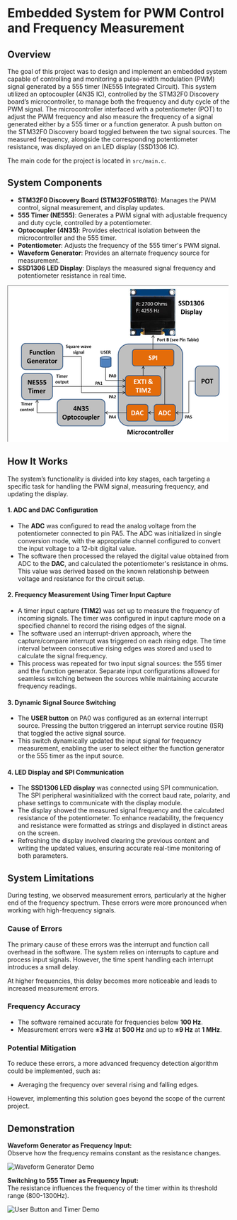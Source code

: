 # Embedded System for PWM Control and Frequency Measurement

## Overview

The goal of this project was to design and implement an embedded system capable of controlling and
monitoring a pulse-width modulation (PWM) signal generated by a 555 timer (NE555 Integrated
Circuit). This system utilized an optocoupler (4N35 IC), controlled by the STM32F0 Discovery board’s
microcontroller, to manage both the frequency and duty cycle of the PWM signal.
The microcontroller interfaced with a potentiometer (POT) to adjust the PWM frequency and also
measure the frequency of a signal generated either by a 555 timer or a function generator. A push
button on the STM32F0 Discovery board toggled between the two signal sources. The measured
frequency, alongside the corresponding potentiometer resistance, was displayed on an LED display
(SSD1306 IC).

The main code for the project is located in `src/main.c`.

## System Components

- **STM32F0 Discovery Board (STM32F051R8T6)**: Manages the PWM control, signal measurement, and display updates.
- **555 Timer (NE555)**: Generates a PWM signal with adjustable frequency and duty cycle, controlled by a potentiometer.
- **Optocoupler (4N35)**: Provides electrical isolation between the microcontroller and the 555 timer.
- **Potentiometer**: Adjusts the frequency of the 555 timer's PWM signal.
- **Waveform Generator**: Provides an alternate frequency source for measurement.
- **SSD1306 LED Display**: Displays the measured signal frequency and potentiometer resistance in real time.

![Overview of the Complete System at a High Level](assets/main_diagram.png)

## How It Works

The system’s functionality is divided into key stages, each targeting a specific task for handling the PWM signal, measuring frequency, and updating the display.

#### 1. **ADC and DAC Configuration**  
   - The **ADC** was configured to read the analog voltage from the potentiometer connected to pin PA5. The ADC was initialized in single conversion mode, with the appropriate channel configured to convert the input voltage to a 12-bit digital value.
   - The software then processed the relayed the digital value obtained from ADC to the **DAC**, and calculated the potentiometer's resistance in ohms. This value was derived based on the known relationship between voltage and resistance for the circuit setup.

#### 2. **Frequency Measurement Using Timer Input Capture**  
   - A timer input capture **(TIM2)** was set up to measure the frequency of incoming signals. The timer was configured in input capture mode on a specified channel to record the rising edges of the signal.
   - The software used an interrupt-driven approach, where the capture/compare interrupt was triggered on each rising edge. The time interval between consecutive rising edges was stored and used to calculate the signal frequency.
   - This process was repeated for two input signal sources: the 555 timer and the function generator. Separate input configurations allowed for seamless switching between the sources while maintaining accurate frequency readings.

#### 3. **Dynamic Signal Source Switching**  
   - The **USER button** on PA0 was configured as an external interrupt source. Pressing the button triggered an interrupt service routine (ISR) that toggled the active signal source.
   - This switch dynamically updated the input signal for frequency measurement, enabling the user to select either the function generator or the 555 timer as the input source.

#### 4. **LED Display and SPI Communication**  
   - The **SSD1306 LED display** was connected using SPI communication. The SPI peripheral wasinitialized with the correct baud rate, polarity, and phase settings to communicate with the display module.
   - The display showed the measured signal frequency and the calculated resistance of the potentiometer. To enhance readability, the frequency and resistance were formatted as strings and displayed in distinct areas on the screen. 
   - Refreshing the display involved clearing the previous content and writing the updated values, ensuring accurate real-time monitoring of both parameters.

## System Limitations

During testing, we observed measurement errors, particularly at the higher end of the frequency spectrum. These errors were more pronounced when working with high-frequency signals.

### Cause of Errors
The primary cause of these errors was the interrupt and function call overhead in the software. The system relies on interrupts to capture and process input signals. However, the time spent handling each interrupt introduces a small delay. 

At higher frequencies, this delay becomes more noticeable and leads to increased measurement errors.

### Frequency Accuracy
- The software remained accurate for frequencies below **100 Hz**.
- Measurement errors were **±3 Hz** at **500 Hz** and up to **±9 Hz** at **1 MHz**.

### Potential Mitigation
To reduce these errors, a more advanced frequency detection algorithm could be implemented, such as:
- Averaging the frequency over several rising and falling edges.

However, implementing this solution goes beyond the scope of the current project.

## Demonstration

**Waveform Generator as Frequency Input:**  
Observe how the frequency remains constant as the resistance changes.

  ![Waveform Generator Demo](assets/waveform_gen_demo.gif)

**Switching to 555 Timer as Frequency Input:**  
The resistance influences the frequency of the timer within its threshold range (800-1300Hz).

  ![User Button and Timer Demo](assets/timer_button_demo.gif)

